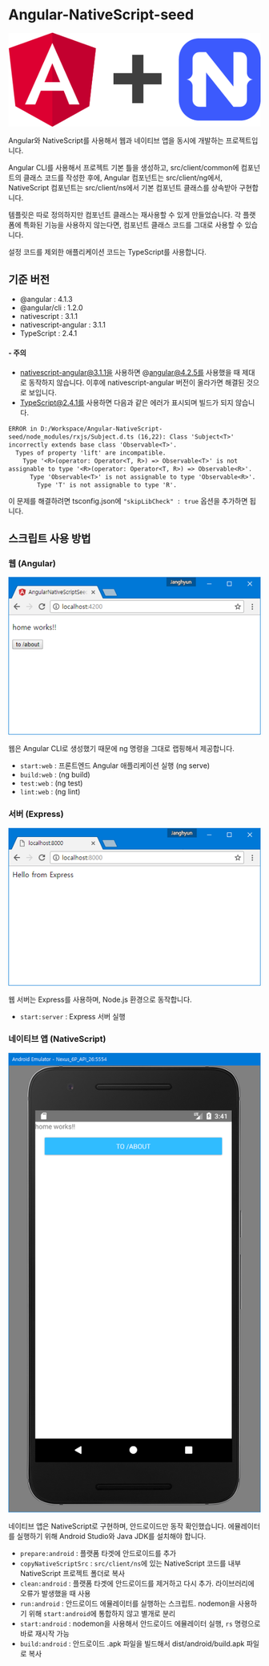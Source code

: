 # Angular-NativeScript-seed
![logo](https://github.com/han41858/Angular-NativeScript-seed/blob/master/images/logo.png)

Angular와 NativeScript를 사용해서 웹과 네이티브 앱을 동시에 개발하는 프로젝트입니다.
 
Angular CLI를 사용해서 프로젝트 기본 틀을 생성하고,
src/client/common에 컴포넌트의 클래스 코드를 작성한 후에,
Angular 컴포넌트는 src/client/ng에서, NativeScript 컴포넌트는 src/client/ns에서
기본 컴포넌트 클래스를 상속받아 구현합니다.

템플릿은 따로 정의하지만 컴포넌트 클래스는 재사용할 수 있게 만들었습니다. 각 플랫폼에 특화된 기능을 사용하지 않는다면, 컴포넌트 클래스 코드를 그대로 사용할 수 있습니다.

설정 코드를 제외한 애플리케이션 코드는 TypeScript를 사용합니다. 

## 기준 버전
- @angular : 4.1.3
- @angular/cli : 1.2.0
- nativescript : 3.1.1
- nativescript-angular : 3.1.1
- TypeScript : 2.4.1

#### - 주의
- nativescript-angular@3.1.1을 사용하면 @angular@4.2.5를 사용했을 때 제대로 동작하지 않습니다.
이후에 nativescript-angular 버전이 올라가면 해결된 것으로 보입니다.
- TypeScript@2.4.1를 사용하면 다음과 같은 에러가 표시되며 빌드가 되지 않습니다.
 ```
 ERROR in D:/Workspace/Angular-NativeScript-seed/node_modules/rxjs/Subject.d.ts (16,22): Class 'Subject<T>' incorrectly extends base class 'Observable<T>'.
   Types of property 'lift' are incompatible.
     Type '<R>(operator: Operator<T, R>) => Observable<T>' is not assignable to type '<R>(operator: Operator<T, R>) => Observable<R>'.
       Type 'Observable<T>' is not assignable to type 'Observable<R>'.
         Type 'T' is not assignable to type 'R'.
 ```
 이 문제를 해결하려면 tsconfig.json에 `"skipLibCheck" : true` 옵션을 추가하면 됩니다. 

## 스크립트 사용 방법

### 웹 (Angular)
![logo](https://github.com/han41858/Angular-NativeScript-seed/blob/master/images/web.png)

웹은 Angular CLI로 생성했기 때문에 ng 명령을 그대로 랩핑해서 제공합니다.

- `start:web` : 프론트엔드 Angular 애플리케이션 실행 (ng serve)
- `build:web` : (ng build)
- `test:web` : (ng test)
- `lint:web` : (ng lint)

### 서버 (Express)
![logo](https://github.com/han41858/Angular-NativeScript-seed/blob/master/images/express.png)

웹 서버는 Express를 사용하며, Node.js 환경으로 동작합니다.
 
- `start:server` : Express 서버 실행 

### 네이티브 앱 (NativeScript)
![logo](https://github.com/han41858/Angular-NativeScript-seed/blob/master/images/android.png)

네이티브 앱은 NativeScript로 구현하며, 안드로이드만 동작 확인했습니다.
에뮬레이터를 실행하기 위해 Android Studio와 Java JDK를 설치해야 합니다.

- `prepare:android` : 플랫폼 타겟에 안드로이드를 추가
- `copyNativeScriptSrc` : `src/client/ns`에 있는 NativeScript 코드를 내부 NativeScript 프로젝트 폴더로 복사
- `clean:android` : 플랫폼 타겟에 안드로이드를 제거하고 다시 추가. 라이브러리에 오류가 발생했을 때 사용
- `run:android` : 안드로이드 에뮬레이터를 실행하는 스크립트. nodemon을 사용하기 위해 `start:android`에 통합하지 않고 별개로 분리
- `start:android` : nodemon을 사용해서 안드로이드 에뮬레이터 실행, `rs` 명령으로 바로 재시작 가능
- `build:android` : 안드로이드 .apk 파일을 빌드해서 dist/android/build.apk 파일로 복사
